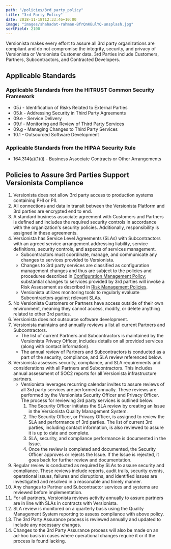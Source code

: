 ```yaml
---
path: "/policies/3rd_party_policy"
title: "3rd Party Policy"
date: 2018-11-18T12:33:46+10:00
image: "images/shahadat-rahman-BfrQnKBulYQ-unsplash.jpg"
sortField: 2100
---
```


Versionista makes every effort to assure all 3rd party organizations are
compliant and do not compromise the integrity, security, and privacy of
Versionista or Versionista Customer data. 3rd Parties include Customers,
Partners, Subcontractors, and Contracted Developers.

## Applicable Standards

### Applicable Standards from the HITRUST Common Security Framework

- 05.i - Identification of Risks Related to External Parties
- 05.k - Addressing Security in Third Party Agreements
- 09.e - Service Delivery
- 09.f - Monitoring and Review of Third Party Services
- 09.g - Managing Changes to Third Party Services
- 10.1 - Outsourced Software Development

### Applicable Standards from the HIPAA Security Rule

- 164.314(a)(1)(i) - Business Associate Contracts or Other Arrangements

## Policies to Assure 3rd Parties Support Versionista Compliance

1. Versionista does not allow 3rd party access to production systems containing
   PHI or PII.
2. All connections and data in transit between the Versionista Platform and 3rd
   parties are encrypted end to end.
3. A standard business associate agreement with Customers and Partners is
   defined and includes the required security controls in accordance with the
   organization's security policies. Additionally, responsibility is assigned in
   these agreements.
4. Versionista has Service Level Agreements (SLAs) with Subcontractors with an
   agreed service arrangement addressing liability, service definitions,
   security controls, and aspects of services management.
   - Subcontractors must coordinate, manage, and communicate any changes to
     services provided to Versionista.
   - Changes to 3rd party services are classified as configuration management
     changes and thus are subject to the policies and procedures described in
     [Configuration Management Policy](configuration_management_policy);
     substantial changes to services provided by 3rd parties will invoke a Risk
     Assessment as described in
     [Risk Management Policies](risk_management_policies).
   - Versionista utilizes monitoring tools to regularly evaluate Subcontractors
     against relevant SLAs.
5. No Versionista Customers or Partners have access outside of their own
   environment, meaning they cannot access, modify, or delete anything related
   to other 3rd parties.
6. Versionista does not outsource software development.
7. Versionista maintains and annually reviews a list all current Partners and
   Subcontractors.
   - The list of current Partners and Subcontractors is maintained by the
     Versionista Privacy Officer, includes details on all provided services
     (along with contact information).
   - The annual review of Partners and Subcontractors is conducted as a part of
     the security, compliance, and SLA review referenced below.
8. Versionista assesses security, compliance, and SLA requirements and
   considerations with all Partners and Subcontractors. This includes annual
   assessment of SOC2 reports for all Versionista infrastructure partners.
   - Versionista leverages recurring calendar invites to assure reviews of all
     3rd party services are performed annually. These reviews are performed by
     the Versionista Security Officer and Privacy Officer. The process for
     reviewing 3rd party services is outlined below:
     1. The Security Officer initiates the SLA review by creating an Issue in
        the Versionista Quality Management System.
     2. The Security Officer, or Privacy Officer, is assigned to review the SLA
        and performance of 3rd parties. The list of current 3rd parties,
        including contact information, is also reviewed to assure it is up to
        date and complete.
     3. SLA, security, and compliance performance is documented in the Issue.
     4. Once the review is completed and documented, the Security Officer
        approves or rejects the Issue. If the Issue is rejected, it goes back
        for further review and documentation.
9. Regular review is conducted as required by SLAs to assure security and
   compliance. These reviews include reports, audit trails, security events,
   operational issues, failures and disruptions, and identified issues are
   investigated and resolved in a reasonable and timely manner.
10. Any changes to Partner and Subcontractor services and systems are reviewed
    before implementation.
11. For all partners, Versionista reviews activity annually to assure partners
    are in line with SLAs in contracts with Versionista.
12. SLA review is monitored on a quarterly basis using the Quality Management
    System reporting to assess compliance with above policy.
13. The 3rd Party Assurance process is reviewed annually and updated to include
    any necessary changes.
14. Changes to the 3rd Party Assurance process will also be made on an ad-hoc
    basis in cases where operational changes require it or if the process is
    found lacking.
